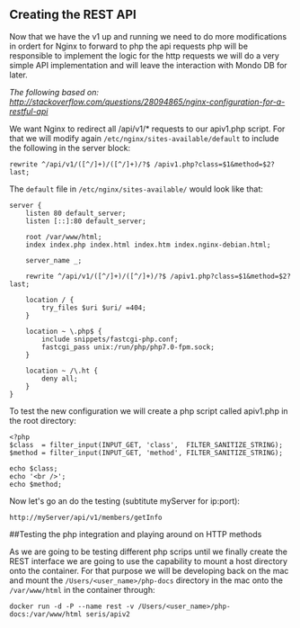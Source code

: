 ## Creating the REST API

Now that we have the v1 up and running we need to do more modifications in ordert for Nginx to forward to php the api requests
php will be responsible to implement the logic for the http requests
we will do a very simple API implementation and will leave the interaction with Mondo DB for later.

*The following based on: http://stackoverflow.com/questions/28094865/nginx-configuration-for-a-restful-api*

We want Nginx to redirect all /api/v1/* requests to our apiv1.php script. For that we will modify again `/etc/nginx/sites-available/default` to include the following in the server block:

`rewrite ^/api/v1/([^/]+)/([^/]+)/?$ /apiv1.php?class=$1&method=$2? last;`

The `default` file in `/etc/nginx/sites-available/` would look like that:
```
server {
    listen 80 default_server;
    listen [::]:80 default_server;

    root /var/www/html;
    index index.php index.html index.htm index.nginx-debian.html;

    server_name _;
    
    rewrite ^/api/v1/([^/]+)/([^/]+)/?$ /apiv1.php?class=$1&method=$2? last;
    
    location / {
        try_files $uri $uri/ =404;
    }

    location ~ \.php$ {
        include snippets/fastcgi-php.conf;
        fastcgi_pass unix:/run/php/php7.0-fpm.sock;
    }

    location ~ /\.ht {
        deny all;
    }
}
```
To test the new configuration we will create a php script called apiv1.php in the root directory:
```
<?php
$class  = filter_input(INPUT_GET, 'class',  FILTER_SANITIZE_STRING);
$method = filter_input(INPUT_GET, 'method', FILTER_SANITIZE_STRING);

echo $class;
echo '<br />';
echo $method;
```
Now let's go an do the testing (subtitute myServer for ip:port):

`http://myServer/api/v1/members/getInfo`

##Testing the php integration and playing around on HTTP methods

As we are going to be testing different php scrips until we finally create the REST interface we are going to use the capability to mount a host directory onto the container. For that purpose we will be developing back on the mac and mount the `/Users/<user_name>/php-docs` directory in the mac onto the `/var/www/html` in the container through:

`docker run -d -P --name rest -v /Users/<user_name>/php-docs:/var/www/html seris/apiv2`


